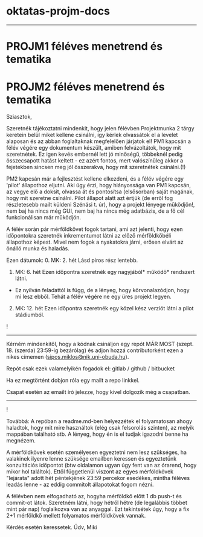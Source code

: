# oktatas-projm-docs

----

# PROJM1 féléves menetrend és tematika

# PROJM2 féléves menetrend és tematika
Sziasztok,

Szeretnék tájékoztatni mindenkit, hogy jelen félévben Projektmunka 2 tárgy keretein belül miket kellene csinálni, így kérlek olvassátok el a levelet alaposan és az abban foglaltaknak megfelelően járjatok el!
PM1 kapcsán a félév végére egy dokumentum készült, amiben felvázoltátok, hogy mit szeretnétek. Ez igen kevés embernél lett jó minőségű, többeknél pedig összecsapott hatást keltett - ez azért fontos, mert valószínűleg akkor a fejetekben sincsen meg jól összerakva, hogy mit szeretnétek csinálni.(!)

PM2 kapcsán már a fejlesztést kellene elkezdeni, és a félév végére egy 'pilot' állapothoz eljutni. Aki úgy érzi, hogy hiányossága van PM1 kapcsán, az vegye elő a doksit, olvassa át és pontosítsa (elsősorban) saját magának, hogy mit szeretne csinálni. Pilot állapot alatt azt értjük (de erről fog részletesebb mailt küldeni Szénási t. úr), hogy a projekt lényege működjön!, nem baj ha nincs még GUI, nem baj ha nincs még adatbázis, de a fő cél funkcionálisan már működjön.

A félév során pár mérföldkövet fogok tartani, ami azt jelenti, hogy ezen időpontokra szeretnék inkrementumot látni az előző mérföldkőbéli állapothoz képest. Mivel nem fogok a nyakatokra járni, erősen elvárt az önálló munka és haladás.

Ezen dátumok:
0. MK: 2. hét
Lásd piros rész lentebb.

1. MK: 6. hét
Ezen időpontra szeretnék egy nagyjából* működő* rendszert látni.
* Ez nyilván feladattól is függ, de a lényeg, hogy körvonalazódjon, hogy mi lesz ebből. Tehát a félév végére ne egy üres projekt legyen.

2. MK: 12. hét
Ezen időpontra szeretnék egy közel kész verziót látni a pilot stádiumból.

!
- - -

Kérném mindenkitől, hogy a kódnak csináljon egy repót MÁR MOST (szept. 18. (szerda) 23:59-ig bezárólag)
és adjon hozzá contributorként ezen a nikes címemen (sipos.miklos@nik.uni-obuda.hu).

Repót csak ezek valamelyikén fogadok el: gitlab / github / bitbucket

Ha ez megtörtént dobjon róla egy mailt a repo linkkel.

Csapat esetén az emailt író jelezze, hogy kivel dolgozik még a csapatban.

- - -
!


Továbbá:
A repóban a readme.md-ben helyezzétek el folyamatosan ahogy haladtok, hogy mit mire használtok (elég csak felsorolás szinten), az melyik mappában található stb. A lényeg, hogy én is el tudjak igazodni benne ha megnézem.

A mérföldkövek esetén személyesen egyeztetni nem lesz szükséges, ha valakinek ilyenre lenne szüksége emailben keressen és egyeztetünk konzultációs időpontot (btw oldalamon ugyan úgy fent van az órarend, hogy mikor hol találtok). Ettől függetlenül viszont az egyes mérföldkövek "lejárata" adott hét péntekjének 23:59 percekor esedékes, mintha féléves leadás lenne - az eddig commitolt állapotokat fogom nézni.

A félévben nem elfogadható az, hogyha mérföldkő előtt 1 db push-t és commit-ot látok. Szeretném látni, hogy hétről hétre (de legalábbis többet mint pár nap) foglalkozva van az anyaggal. Ezt tekintsétek úgy, hogy a fix 2+1 mérföldkő mellett folyamatos mérföldkövek vannak.

Kérdés esetén keressetek.
Üdv,
Miki